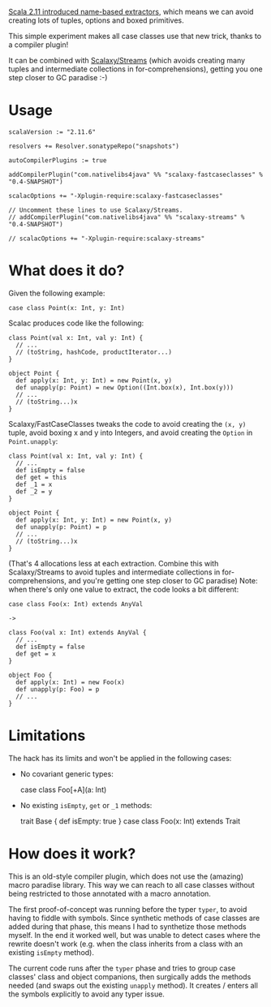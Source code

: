 [Scala 2.11 introduced name-based extractors](http://hseeberger.github.io/blog/2013/10/04/name-based-extractors-in-scala-2-dot-11/), which means we can avoid creating lots of tuples, options and boxed primitives.

This simple experiment makes all case classes use that new trick, thanks to a compiler plugin!

It can be combined with [Scalaxy/Streams](https://github.com/ochafik/Scalaxy/tree/master/Streams) (which avoids creating many tuples and intermediate collections in for-comprehensions), getting you one step closer to GC paradise :-)

# Usage

    scalaVersion := "2.11.6"

    resolvers += Resolver.sonatypeRepo("snapshots")

    autoCompilerPlugins := true

    addCompilerPlugin("com.nativelibs4java" %% "scalaxy-fastcaseclasses" % "0.4-SNAPSHOT")

    scalacOptions += "-Xplugin-require:scalaxy-fastcaseclasses"

    // Uncomment these lines to use Scalaxy/Streams.
    // addCompilerPlugin("com.nativelibs4java" %% "scalaxy-streams" % "0.4-SNAPSHOT")

    // scalacOptions += "-Xplugin-require:scalaxy-streams"

# What does it do?

Given the following example:

    case class Point(x: Int, y: Int)

Scalac produces code like the following:

    class Point(val x: Int, val y: Int) {
      // ...
      // (toString, hashCode, productIterator...)
    }

    object Point {
      def apply(x: Int, y: Int) = new Point(x, y)
      def unapply(p: Point) = new Option((Int.box(x), Int.box(y)))
      // ...
      // (toString...)x
    }

Scalaxy/FastCaseClasses tweaks the code to avoid creating the `(x, y)` tuple, avoid boxing x and y into Integers, and avoid creating the `Option` in `Point.unapply`:

    class Point(val x: Int, val y: Int) {
      // ...
      def isEmpty = false
      def get = this
      def _1 = x
      def _2 = y
    }

    object Point {
      def apply(x: Int, y: Int) = new Point(x, y)
      def unapply(p: Point) = p
      // ...
      // (toString...)x
    }

(That's 4 allocations less at each extraction. Combine this with Scalaxy/Streams to avoid tuples and intermediate collections in for-comprehensions, and you're getting one step closer to GC paradise)
Note: when there's only one value to extract, the code looks a bit different:

    case class Foo(x: Int) extends AnyVal

    ->

    class Foo(val x: Int) extends AnyVal {
      // ...
      def isEmpty = false
      def get = x
    }

    object Foo {
      def apply(x: Int) = new Foo(x)
      def unapply(p: Foo) = p
      // ...
    }

# Limitations

The hack has its limits and won't be applied in the following cases:

* No covariant generic types:

    case class Foo[+A](a: Int)

* No existing `isEmpty`, `get` or `_1` methods:

    trait Base {
      def isEmpty: true
    }
    case class Foo(x: Int) extends Trait

# How does it work?

This is an old-style compiler plugin, which does not use the (amazing) macro paradise library. This way we can reach to all case classes without being restricted to those annotated with a macro annotation.

The first proof-of-concept was running before the typer `typer`, to avoid having to fiddle with symbols. Since synthetic methods of case classes are added during that phase, this means I had to synthetize those methods myself. In the end it worked well, but was unable to detect cases where the rewrite doesn't work (e.g. when the class inherits from a class with an existing `isEmpty` method).

The current code runs after the `typer` phase and tries to group case classes' class and object companions, then surgically adds the methods needed (and swaps out the existing `unapply` method). It creates / enters all the symbols explicitly to avoid any typer issue.
